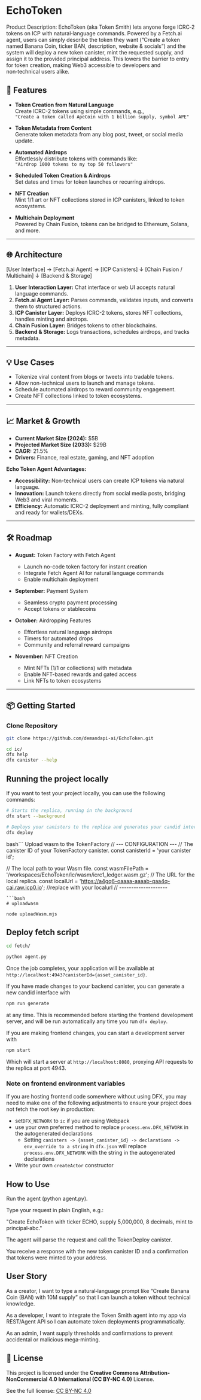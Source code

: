 # EchoToken
Product Description: EchoToken (aka Token Smith) lets anyone forge ICRC‑2 tokens on ICP with natural‑language commands. Powered by a Fetch.ai agent, users can simply describe the token they want (“Create a token named Banana Coin, ticker BAN, description, website & socials”) and the system will deploy a new token canister, mint the requested supply, and assign it to the provided principal address. This lowers the barrier to entry for token creation, making Web3 accessible to developers and non‑technical users alike.

## 🚀 Features

- **Token Creation from Natural Language**  
  Create ICRC-2 tokens using simple commands, e.g.,  
  `"Create a token called ApeCoin with 1 billion supply, symbol APE"`  

- **Token Metadata from Content**  
  Generate token metadata from any blog post, tweet, or social media update.  

- **Automated Airdrops**  
  Effortlessly distribute tokens with commands like:  
  `"Airdrop 1000 tokens to my top 50 followers"`  

- **Scheduled Token Creation & Airdrops**  
  Set dates and times for token launches or recurring airdrops.  

- **NFT Creation**  
  Mint 1/1 art or NFT collections stored in ICP canisters, linked to token ecosystems.  

- **Multichain Deployment**  
  Powered by Chain Fusion, tokens can be bridged to Ethereum, Solana, and more.  

---

## 🌐 Architecture

[User Interface] → [Fetch.ai Agent] → [ICP Canisters]
↓
[Chain Fusion / Multichain]
↓
[Backend & Storage]


1. **User Interaction Layer:** Chat interface or web UI accepts natural language commands.  
2. **Fetch.ai Agent Layer:** Parses commands, validates inputs, and converts them to structured actions.  
3. **ICP Canister Layer:** Deploys ICRC-2 tokens, stores NFT collections, handles minting and airdrops.  
4. **Chain Fusion Layer:** Bridges tokens to other blockchains.  
5. **Backend & Storage:** Logs transactions, schedules airdrops, and tracks metadata.  

---

## 💡 Use Cases

- Tokenize viral content from blogs or tweets into tradable tokens.  
- Allow non-technical users to launch and manage tokens.  
- Schedule automated airdrops to reward community engagement.  
- Create NFT collections linked to token ecosystems.  

---

## 📈 Market & Growth

- **Current Market Size (2024):** $5B  
- **Projected Market Size (2033):** $29B  
- **CAGR:** 21.5%  
- **Drivers:** Finance, real estate, gaming, and NFT adoption  

**Echo Token Agent Advantages:**  
- **Accessibility:** Non-technical users can create ICP tokens via natural language.  
- **Innovation:** Launch tokens directly from social media posts, bridging Web3 and viral moments.  
- **Efficiency:** Automatic ICRC-2 deployment and minting, fully compliant and ready for wallets/DEXs.  

---

## 🛠 Roadmap

- **August:** Token Factory with Fetch Agent  
  - Launch no-code token factory for instant creation  
  - Integrate Fetch Agent AI for natural language commands  
  - Enable multichain deployment  

- **September:** Payment System  
  - Seamless crypto payment processing  
  - Accept tokens or stablecoins  

- **October:** Airdropping Features  
  - Effortless natural language airdrops  
  - Timers for automated drops  
  - Community and referral reward campaigns  

- **November:** NFT Creation  
  - Mint NFTs (1/1 or collections) with metadata  
  - Enable NFT-based rewards and gated access  
  - Link NFTs to token ecosystems  

---

## 📦 Getting Started

### Clone Repository
```bash
git clone https://github.com/demandapi-ai/EchoToken.git
```

```bash
cd ic/
dfx help
dfx canister --help
```

## Running the project locally

If you want to test your project locally, you can use the following commands:

```bash
# Starts the replica, running in the background
dfx start --background

# Deploys your canisters to the replica and generates your candid interface
dfx deploy
```
bash```
Upload wasm to the TokenFactory
// --- CONFIGURATION ---
// The canister ID of your TokenFactory canister.
const canisterId = 'your canister id'; 

// The local path to your Wasm file.
const wasmFilePath = '/workspaces/EchoToken/ic/wasm/icrc1_ledger.wasm.gz';
// The URL for the local replica.
const localUrl = 'https://a4gq6-oaaaa-aaaab-qaa4q-cai.raw.icp0.io'; //replace with your localurl
// --------------------
```
```bash
# uploadwasm

node uploadWasm.mjs
```
## Deploy fetch script

```bash
cd fetch/
```
```bash
python agent.py
```
Once the job completes, your application will be available at `http://localhost:4943?canisterId={asset_canister_id}`.

If you have made changes to your backend canister, you can generate a new candid interface with

```bash
npm run generate
```

at any time. This is recommended before starting the frontend development server, and will be run automatically any time you run `dfx deploy`.

If you are making frontend changes, you can start a development server with

```bash
npm start
```

Which will start a server at `http://localhost:8080`, proxying API requests to the replica at port 4943.

### Note on frontend environment variables

If you are hosting frontend code somewhere without using DFX, you may need to make one of the following adjustments to ensure your project does not fetch the root key in production:

- set`DFX_NETWORK` to `ic` if you are using Webpack
- use your own preferred method to replace `process.env.DFX_NETWORK` in the autogenerated declarations
  - Setting `canisters -> {asset_canister_id} -> declarations -> env_override to a string` in `dfx.json` will replace `process.env.DFX_NETWORK` with the string in the autogenerated declarations
- Write your own `createActor` constructor

## How to Use

Run the agent (python agent.py).

Type your request in plain English, e.g.:

"Create EchoToken with ticker ECHO, supply 5,000,000, 8 decimals, mint to principal‑abc."

The agent will parse the request and call the TokenDeploy canister.

You receive a response with the new token canister ID and a confirmation that tokens were minted to your address.

## User Story

As a creator, I want to type a natural‑language prompt like “Create Banana Coin (BAN) with 10M supply” so that I can launch a token without technical knowledge.

As a developer, I want to integrate the Token Smith agent into my app via REST/Agent API so I can automate token deployments programmatically.

As an admin, I want supply thresholds and confirmations to prevent accidental or malicious mega‑minting.

## 📄 License

This project is licensed under the **Creative Commons Attribution-NonCommercial 4.0 International (CC BY-NC 4.0)** License.

See the full license: [CC BY-NC 4.0](https://creativecommons.org/licenses/by-nc/4.0/)
